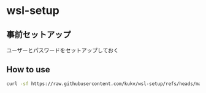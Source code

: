 # wsl-setup

## 事前セットアップ

ユーザーとパスワードをセットアップしておく

## How to use

```bash
curl -sf https://raw.githubusercontent.com/kukv/wsl-setup/refs/heads/main/init.sh | bash -s
```
